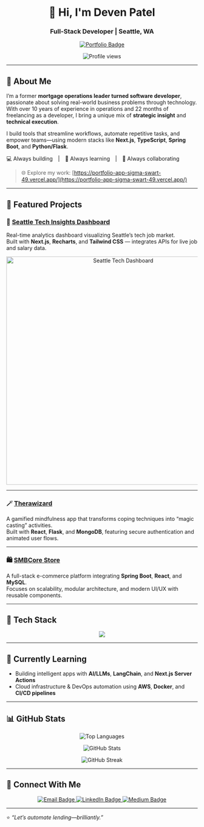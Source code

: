 <h1 align="center">👋 Hi, I'm Deven Patel</h1>
<h3 align="center">Full-Stack Developer | Seattle, WA</h3>

<p align="center">
  <a href="https://portfolio-app-sigma-swart-49.vercel.app/" target="_blank">
    <img src="https://img.shields.io/badge/🌐%20Visit%20My%20Portfolio-blue?style=for-the-badge" alt="Portfolio Badge" />
  </a>
</p>

<p align="center">
  <img src="https://komarev.com/ghpvc/?username=devenpatel19&label=Profile%20views&color=0e75b6&style=flat" alt="Profile views" />
</p>

---

## 🚀 About Me

I’m a former **mortgage operations leader turned software developer**, passionate about solving real-world business problems through technology.  
With over 10 years of experience in operations and 22 months of freelancing as a developer, I bring a unique mix of **strategic insight** and **technical execution**.  

I build tools that streamline workflows, automate repetitive tasks, and empower teams—using modern stacks like **Next.js**, **TypeScript**, **Spring Boot**, and **Python/Flask**.

💻 Always building | 🧠 Always learning | 🤝 Always collaborating  

> 🌐 Explore my work: [https://portfolio-app-sigma-swart-49.vercel.app/](https://portfolio-app-sigma-swart-49.vercel.app/)

---

## 📌 Featured Projects

### 🧭 [Seattle Tech Insights Dashboard](https://seattle-tech-dashboard-ziwd.vercel.app/)
Real-time analytics dashboard visualizing Seattle’s tech job market.  
Built with **Next.js**, **Recharts**, and **Tailwind CSS** — integrates APIs for live job and salary data.  

<p align="center">
  <img src="https://github.com/DevenPatel19/portfolio/blob/main/src/project-screenshots/dashboard.jpg" alt="Seattle Tech Dashboard" width="600"/>
</p>

---

### 🪄 [Therawizard](https://github.com/DevenPatel19/therawizard)
A gamified mindfulness app that transforms coping techniques into “magic casting” activities.  
Built with **React**, **Flask**, and **MongoDB**, featuring secure authentication and animated user flows.

---

### 🛍️ [SMBCore Store](https://github.com/DevenPatel19/store)
A full-stack e-commerce platform integrating **Spring Boot**, **React**, and **MySQL**.  
Focuses on scalability, modular architecture, and modern UI/UX with reusable components.

---

## 🧠 Tech Stack

<p align="center">
  <img src="https://skillicons.dev/icons?i=nextjs,react,typescript,tailwind,python,flask,java,spring,js,html,css,nodejs,express,mongodb,mysql,aws,docker,git,figma,postman&perline=10" />
</p>

---

## 🌱 Currently Learning

- Building intelligent apps with **AI/LLMs**, **LangChain**, and **Next.js Server Actions**  
- Cloud infrastructure & DevOps automation using **AWS**, **Docker**, and **CI/CD pipelines**

---

## 📊 GitHub Stats

<p align="center">
  <img src="https://github-readme-stats.vercel.app/api/top-langs?username=devenpatel19&show_icons=true&locale=en&layout=compact&theme=default" alt="Top Languages" />
</p>

<p align="center">
  <img src="https://github-readme-stats.vercel.app/api?username=devenpatel19&show_icons=true&locale=en&theme=default" alt="GitHub Stats" />
</p>

<p align="center">
  <img src="https://github-readme-streak-stats.herokuapp.com/?user=devenpatel19&theme=default" alt="GitHub Streak" />
</p>

---

## 🤝 Connect With Me

<p align="center">
  <a href="mailto:deven.h.j.patel@gmail.com">
    <img src="https://img.shields.io/badge/Email-Contact%20Me-blue?style=for-the-badge&logo=gmail" alt="Email Badge" />
  </a>
  <a href="https://www.linkedin.com/in/devenhjpatel/">
    <img src="https://img.shields.io/badge/LinkedIn-Connect-blue?style=for-the-badge&logo=linkedin" alt="LinkedIn Badge" />
  </a>
  <a href="https://medium.com/@deven.h.j.patel">
    <img src="https://img.shields.io/badge/Medium-Read%20My%20Articles-black?style=for-the-badge&logo=medium" alt="Medium Badge" />
  </a>
</p>

---

⭐️ *“Let’s automate lending—brilliantly.”*
